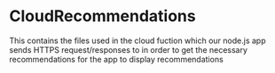# CloudRecommendations

This contains the files used in the cloud fuction which our node.js app sends HTTPS request/responses to in order to get the necessary recommendations for the app to display recommendations
